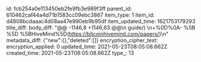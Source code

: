 id: fcb254a0e113450eb2fe9fb3e989f3ff
parent_id: 610462caf44a4d71b1583cc09ebc3867
item_type: 1
item_id: d4808bcdaaac4d08aa47e990eb9b95df
item_updated_time: 1621753179293
title_diff: 
body_diff: "@@ -1146,8 +1146,63 @@\\n guide/) \\n+%0D%0A- %5B %5D %5BHiveMind%5D(https://bitcoinhivemind.com/papers/)\\n"
metadata_diff: {"new":{},"deleted":[]}
encryption_cipher_text: 
encryption_applied: 0
updated_time: 2021-05-23T08:05:08.662Z
created_time: 2021-05-23T08:05:08.662Z
type_: 13